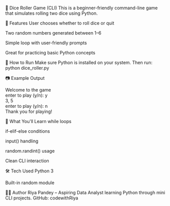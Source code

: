 🎲 Dice Roller Game (CLI)
This is a beginner-friendly command-line game that simulates rolling two dice using Python.

🔧 Features
User chooses whether to roll dice or quit

Two random numbers generated between 1–6

Simple loop with user-friendly prompts

Great for practicing basic Python concepts

🚀 How to Run
Make sure Python is installed on your system. Then run:
python dice_roller.py

📷 Example Output

Welcome to the game  
enter to play (y/n): y  
3, 5  
enter to play (y/n): n  
Thank you for playing!

🧠 What You'll Learn
while loops

if-elif-else conditions

input() handling

random.randint() usage

Clean CLI interaction

🛠️ Tech Used
Python 3

Built-in random module

👩‍💻 Author
Riya Pandey – Aspiring Data Analyst learning Python through mini CLI projects.
GitHub: codewithRiya